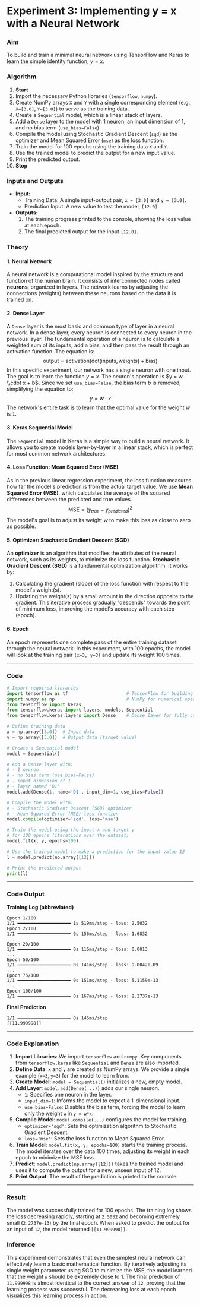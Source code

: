 # **Experiment 3: Implementing y = x with a Neural Network**

### **Aim**

To build and train a minimal neural network using TensorFlow and Keras to learn the simple identity function, $y=x$.

### **Algorithm**

1.  **Start**
2.  Import the necessary Python libraries (`tensorflow`, `numpy`).
3.  Create NumPy arrays `X` and `Y` with a single corresponding element (e.g., `X=[3.0]`, `Y=[3.0]`) to serve as the training data.
4.  Create a `Sequential` model, which is a linear stack of layers.
5.  Add a `Dense` layer to the model with 1 neuron, an input dimension of 1, and no bias term (`use_bias=False`).
6.  Compile the model using Stochastic Gradient Descent (`sgd`) as the optimizer and Mean Squared Error (`mse`) as the loss function.
7.  Train the model for 100 epochs using the training data `X` and `Y`.
8.  Use the trained model to predict the output for a new input value.
9.  Print the predicted output.
10. **Stop**

### **Inputs and Outputs**

  * **Input:**
      * Training Data: A single input-output pair, `x = [3.0]` and `y = [3.0]`.
      * Prediction Input: A new value to test the model, `[12.0]`.
  * **Outputs:**
    1.  The training progress printed to the console, showing the loss value at each epoch.
    2.  The final predicted output for the input `[12.0]`.

### **Theory**

#### 1\. Neural Network

A neural network is a computational model inspired by the structure and function of the human brain. It consists of interconnected nodes called **neurons**, organized in layers. The network learns by adjusting the connections (weights) between these neurons based on the data it is trained on.

#### 2\. Dense Layer

A `Dense` layer is the most basic and common type of layer in a neural network. In a dense layer, every neuron is connected to every neuron in the previous layer. The fundamental operation of a neuron is to calculate a weighted sum of its inputs, add a bias, and then pass the result through an activation function. The equation is:
$$\text{output} = \text{activation}(\text{dot}(\text{inputs}, \text{weights}) + \text{bias})$$
In this specific experiment, our network has a single neuron with one input. The goal is to learn the function $y=x$. The neuron's operation is $y = w \\cdot x + b$. Since we set `use_bias=False`, the bias term $b$ is removed, simplifying the equation to:
$$y = w \cdot x$$
The network's entire task is to learn that the optimal value for the weight $w$ is `1`.

#### 3\. Keras Sequential Model

The `Sequential` model in Keras is a simple way to build a neural network. It allows you to create models layer-by-layer in a linear stack, which is perfect for most common network architectures.

#### 4\. Loss Function: Mean Squared Error (MSE)

As in the previous linear regression experiment, the loss function measures how far the model's prediction is from the actual target value. We use **Mean Squared Error (MSE)**, which calculates the average of the squared differences between the predicted and true values.
$$\text{MSE} = (y_{true} - y_{predicted})^2$$
The model's goal is to adjust its weight $w$ to make this loss as close to zero as possible.

#### 5\. Optimizer: Stochastic Gradient Descent (SGD)

An **optimizer** is an algorithm that modifies the attributes of the neural network, such as its weights, to minimize the loss function. **Stochastic Gradient Descent (SGD)** is a fundamental optimization algorithm. It works by:

1.  Calculating the gradient (slope) of the loss function with respect to the model's weight(s).
2.  Updating the weight(s) by a small amount in the direction opposite to the gradient.
    This iterative process gradually "descends" towards the point of minimum loss, improving the model's accuracy with each step (epoch).

#### 6\. Epoch

An epoch represents one complete pass of the entire training dataset through the neural network. In this experiment, with 100 epochs, the model will look at the training pair `(x=3, y=3)` and update its weight 100 times.

-----

### **Code**

```python
# Import required libraries
import tensorflow as tf                      # TensorFlow for building and training the model
import numpy as np                           # NumPy for numerical operations
from tensorflow import keras
from tensorflow.keras import layers, models, Sequential
from tensorflow.keras.layers import Dense    # Dense layer for fully connected neural networks

# Define training data
x = np.array([3.0])  # Input data
y = np.array([3.0])  # Output data (target value)

# Create a Sequential model
model = Sequential()

# Add a Dense layer with:
# - 1 neuron
# - no bias term (use_bias=False)
# - input dimension of 1
# - layer named 'D1'
model.add(Dense(1, name='D1', input_dim=1, use_bias=False))

# Compile the model with:
# - Stochastic Gradient Descent (SGD) optimizer
# - Mean Squared Error (MSE) loss function
model.compile(optimizer='sgd', loss='mse')

# Train the model using the input x and target y
# for 100 epochs (iterations over the dataset)
model.fit(x, y, epochs=100)

# Use the trained model to make a prediction for the input value 12
l = model.predict(np.array([12]))

# Print the predicted output
print(l)
```

-----

### **Code Output**

**Training Log (abbreviated)**

```
Epoch 1/100
1/1 ━━━━━━━━━━━━━━━━━━━━ 1s 519ms/step - loss: 2.5032
Epoch 2/100
1/1 ━━━━━━━━━━━━━━━━━━━━ 0s 156ms/step - loss: 1.6832
...
Epoch 20/100
1/1 ━━━━━━━━━━━━━━━━━━━━ 0s 116ms/step - loss: 0.0013
...
Epoch 50/100
1/1 ━━━━━━━━━━━━━━━━━━━━ 0s 141ms/step - loss: 9.0042e-09
...
Epoch 75/100
1/1 ━━━━━━━━━━━━━━━━━━━━ 0s 151ms/step - loss: 5.1159e-13
...
Epoch 100/100
1/1 ━━━━━━━━━━━━━━━━━━━━ 0s 167ms/step - loss: 2.2737e-13
```

**Final Prediction**

```
1/1 ━━━━━━━━━━━━━━━━━━━━ 0s 145ms/step
[[11.999998]]
```

-----

### **Code Explanation**

1.  **Import Libraries**: We import `tensorflow` and `numpy`. Key components from `tensorflow.keras` like `Sequential` and `Dense` are also imported.
2.  **Define Data**: `x` and `y` are created as NumPy arrays. We provide a single example (`x=3`, `y=3`) for the model to learn from.
3.  **Create Model**: `model = Sequential()` initializes a new, empty model.
4.  **Add Layer**: `model.add(Dense(...))` adds our single neuron.
      * `1`: Specifies one neuron in the layer.
      * `input_dim=1`: Informs the model to expect a 1-dimensional input.
      * `use_bias=False`: Disables the bias term, forcing the model to learn only the weight `w` in `y = w*x`.
5.  **Compile Model**: `model.compile(...)` configures the model for training.
      * `optimizer='sgd'`: Sets the optimization algorithm to Stochastic Gradient Descent.
      * `loss='mse'`: Sets the loss function to Mean Squared Error.
6.  **Train Model**: `model.fit(x, y, epochs=100)` starts the training process. The model iterates over the data 100 times, adjusting its weight in each epoch to minimize the MSE loss.
7.  **Predict**: `model.predict(np.array([12]))` takes the trained model and uses it to compute the output for a new, unseen input of 12.
8.  **Print Output**: The result of the prediction is printed to the console.

-----

### **Result**

The model was successfully trained for 100 epochs. The training log shows the loss decreasing rapidly, starting at `2.5032` and becoming extremely small (`2.2737e-13`) by the final epoch. When asked to predict the output for an input of `12`, the model returned `[[11.999998]]`.

### **Inference**

This experiment demonstrates that even the simplest neural network can effectively learn a basic mathematical function. By iteratively adjusting its single weight parameter using SGD to minimize the MSE, the model learned that the weight `w` should be extremely close to 1. The final prediction of `11.999998` is almost identical to the correct answer of `12`, proving that the learning process was successful. The decreasing loss at each epoch visualizes this learning process in action.